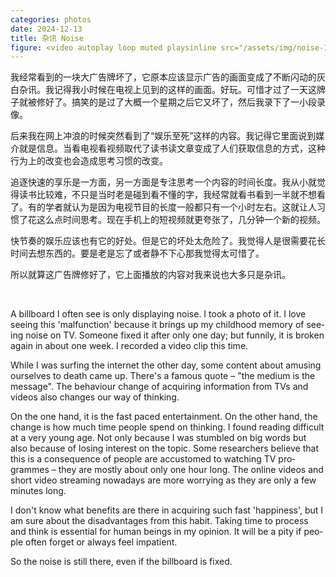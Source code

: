 ```yaml
---
categories: photos
date: 2024-12-13
title: 杂讯 Noise
figure: <video autoplay loop muted playsinline src="/assets/img/noise-1080p30.mp4"></video>
---
```

我经常看到的一块大广告牌坏了，它原本应该显示广告的画面变成了不断闪动的灰白杂讯。我记得我小时候在电视上见到的这样的画面。好玩。可惜才过了一天这牌子就被修好了。搞笑的是过了大概一个星期之后它又坏了，然后我录下了一小段录像。

后来我在网上冲浪的时候突然看到了“娱乐至死”这样的内容。我记得它里面说到媒介就是信息。当看电视看视频取代了读书读文章变成了人们获取信息的方式，这种行为上的改变也会造成思考习惯的改变。

追逐快速的享乐是一方面，另一方面是专注思考一个内容的时间长度。我从小就觉得读书比较难，不只是当时老是碰到看不懂的字，我经常就看书看到一半就不想看了。有的学者就认为是因为电视节目的长度一般都只有一个小时左右。这就让人习惯了花这么点时间思考。现在手机上的短视频就更夸张了，几分钟一个新的视频。

快节奏的娱乐应该也有它的好处。但是它的坏处太危险了。我觉得人是很需要花长时间去想东西的。要是老是忘了或者静不下心那我觉得太可惜了。

所以就算这广告牌修好了，它上面播放的内容对我来说也大多只是杂讯。

<br>
<p lang="en">
  A billboard I often see is only displaying noise. I took a photo of it. I love seeing this 'malfunction' because it brings up my childhood memory of seeing noise on TV. Someone fixed it after only one day; but funnily, it is broken again in about one week. I recorded a video clip this time.
</p>

<p lang="en">
  While I was surfing the internet the other day, some content about amusing ourselves to death came up. There's a famous quote – "the medium is the message". The behaviour change of acquiring information from TVs and videos also changes our way of thinking.
</p>

<p lang="en">
  On the one hand, it is the fast paced entertainment. On the other hand, the change is how much time people spend on thinking. I found reading difficult at a very young age. Not only because I was stumbled on big words but also because of losing interest on the topic. Some researchers believe that this is a consequence of people are accustomed to watching TV programmes – they are mostly about only one hour long. The online videos and short video streaming nowadays are more worrying as they are only a few minutes long.
</p>

<p lang="en">
  I don't know what benefits are there in acquiring such fast 'happiness', but I am sure about the disadvantages from this habit. Taking time to process and think is essential for human beings in my opinion. It will be a pity if people often forget or always feel impatient.
</p>

<p lang="en">
  So the noise is still there, even if the billboard is fixed.
</p>